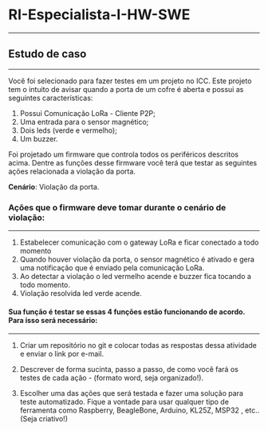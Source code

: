 # RI-Especialista-I-HW-SWE
***


## Estudo de caso
***

Você foi selecionado para fazer testes em um projeto no ICC. Este projeto tem o intuito de avisar quando a porta de um cofre é aberta e possui as seguintes características:

1. Possui Comunicação LoRa -  Cliente P2P;
1. Uma entrada para o sensor magnético;
1. Dois leds (verde e vermelho);
1. Um buzzer.

Foi projetado um firmware que controla todos os periféricos descritos acima. Dentre as funções desse firmware você terá que testar as seguintes ações relacionada a violação da porta.

**Cenário**: Violação da porta.

### Ações que o firmware deve tomar durante o cenário de violação:
***

1. Estabelecer comunicação com o gateway LoRa e ficar conectado a todo momento
1. Quando houver violação da porta, o sensor magnético é ativado e gera uma notificação que é enviado pela comunicação LoRa.
1. Ao detectar a violação o led vermelho acende e buzzer fica tocando a todo momento.
1. Violação resolvida led verde acende.

#### Sua função é testar se essas 4 funções estão funcionando de acordo. Para isso será necessário:
***

1. Criar um repositório no git e colocar todas as respostas dessa atividade e enviar o link por e-mail.

1. Descrever de forma sucinta, passo a passo, de como você fará os testes de cada ação - (formato word, seja organizado!).

1. Escolher uma das ações que será testada e fazer uma solução para teste automatizado.
Fique a vontade para usar qualquer tipo de ferramenta como Raspberry, BeagleBone, Arduino, KL25Z, MSP32 , etc.. (Seja criativo!) 

